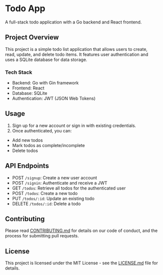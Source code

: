 # Todo App

A full-stack todo application with a Go backend and React frontend.

## Project Overview

This project is a simple todo list application that allows users to create, read, update, and delete todo items. It features user authentication and uses a SQLite database for data storage.

### Tech Stack

- Backend: Go with Gin framework
- Frontend: React
- Database: SQLite
- Authentication: JWT (JSON Web Tokens)

## Usage

1. Sign up for a new account or sign in with existing credentials.
2. Once authenticated, you can:
- Add new todos
- Mark todos as complete/incomplete
- Delete todos

## API Endpoints

- POST `/signup`: Create a new user account
- POST `/signin`: Authenticate and receive a JWT
- GET `/todos`: Retrieve all todos for the authenticated user
- POST `/todos`: Create a new todo
- PUT `/todos/:id`: Update an existing todo
- DELETE `/todos/:id`: Delete a todo

## Contributing

Please read [CONTRIBUTING.md](CONTRIBUTING.md) for details on our code of conduct, and the process for submitting pull requests.

## License

This project is licensed under the MIT License - see the [LICENSE.md](LICENSE.md) file for details.